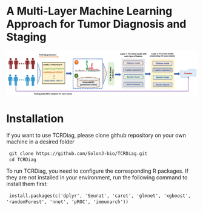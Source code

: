 # A Multi-Layer Machine Learning Approach for Tumor Diagnosis and Staging

<p align="center">
	<img src="workflow/pipeline.png" alt="Resized Image" width="900">
</p>

# Installation

If you want to use TCRDiag, please clone github repository on your own machine in a desired folder
```
 git clone https://github.com/SolonJ-bio/TCRDiag.git
 cd TCRDiag
```
To run TCRDiag, you need to configure the corresponding R packages. If they are not installed in your environment, run the following command to install them first:
```
 install.packages(c('dplyr', 'Seurat', 'caret', 'glmnet', 'xgboost', 'randomForest', 'nnet', 'pROC', 'immunarch'))
```